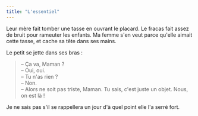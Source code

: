 ```yaml
---
title: "L'essentiel"
---
```


Leur mère fait tomber une tasse en ouvrant le placard. Le fracas fait assez de
bruit pour rameuter les enfants. Ma femme s'en veut parce qu'elle aimait cette
tasse, et cache sa tête dans ses mains.

Le petit se jette dans ses bras :

> – Ça va, Maman ?  
> – Oui, oui.  
> – Tu n'as rien ?  
> – Non.  
> – Alors ne soit pas triste, Maman. Tu sais, c'est juste un objet. Nous, on est
> là !

Je ne sais pas s'il se rappellera un jour d'à quel point elle l'a serré fort.

